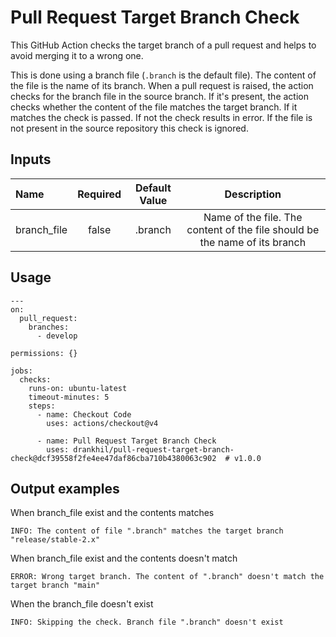 # Pull Request Target Branch Check

This GitHub Action checks the target branch of a pull request and helps to avoid merging it to a wrong one.

This is done using a branch file (`.branch` is the default file). The content of the file is the name of its branch. When a pull request is raised, the action checks for the branch file in the source branch. If it's present, the action checks whether the content of the file matches the target branch. If it matches the check is passed. If not the check results in error. If the file is not present in the source repository this check is ignored.

##  Inputs

| Name | Required | Default Value | Description | 
|:-----|:--------:|:-----------:|:-------------:|
| branch_file |  false | .branch | Name of the file. The content of the file should be the name of its branch |

## Usage

```
---
on:
  pull_request:
    branches:
      - develop

permissions: {}

jobs:
  checks:
    runs-on: ubuntu-latest
    timeout-minutes: 5
    steps:
      - name: Checkout Code
        uses: actions/checkout@v4

      - name: Pull Request Target Branch Check
        uses: drankhil/pull-request-target-branch-check@dcf39558f2fe4ee47daf86cba710b4380063c902  # v1.0.0
```

## Output examples

When branch_file exist and the contents matches

```
INFO: The content of file ".branch" matches the target branch "release/stable-2.x"
```

When branch_file exist and the contents doesn't match

```
ERROR: Wrong target branch. The content of ".branch" doesn't match the target branch "main"
```

When the branch_file doesn't exist

```
INFO: Skipping the check. Branch file ".branch" doesn't exist
```
 